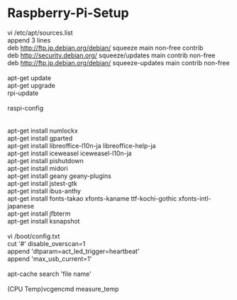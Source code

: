 # Raspberry-Pi-Setup

vi /etc/apt/sources.list<BR>
append 3 lines<BR>
deb http://ftp.jp.debian.org/debian/ squeeze main non-free contrib<BR>
deb http://security.debian.org/ squeeze/updates main contrib non-free<BR>
deb http://ftp.jp.debian.org/debian/ squeeze-updates main contrib non-free<BR>
<BR>
apt-get update<BR>
apt-get upgrade<BR>
rpi-update<BR>
<BR>
raspi-config<BR>
<BR>
<BR>
apt-get install numlockx<BR>
apt-get install gparted<BR>
apt-get install libreoffice-l10n-ja libreoffice-help-ja<BR>
apt-get install iceweasel iceweasel-l10n-ja<BR>
apt-get install pishutdown<BR>
apt-get install midori<BR>
apt-get install geany geany-plugins<BR>
apt-get install jstest-gtk<BR>
apt-get install ibus-anthy<BR>
apt-get install fonts-takao xfonts-kaname ttf-kochi-gothic xfonts-intl-japanese<BR>
apt-get install jfbterm<BR>
apt-get install ksnapshot<BR>
<BR>
vi /boot/config.txt<BR>
cut '#' disable_overscan=1<BR>
append 'dtparam=act_led_trigger=heartbeat'<BR>
append 'max_usb_current=1'<BR>
<BR>
apt-cache search 'file name'<BR>
<BR>
(CPU Temp)vcgencmd measure_temp<BR>
